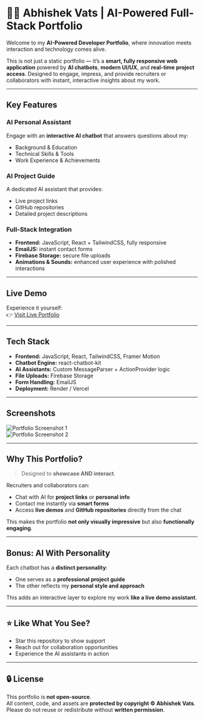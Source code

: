 # 👨‍💻 Abhishek Vats | AI-Powered Full-Stack Portfolio

Welcome to my **AI-Powered Developer Portfolio**, where innovation meets interaction and technology comes alive.  

This is not just a static portfolio — it’s a **smart, fully responsive web application** powered by **AI chatbots**, **modern UI/UX**, and **real-time project access**. Designed to engage, impress, and provide recruiters or collaborators with instant, interactive insights about my work.

---

##  Key Features

### AI Personal Assistant
Engage with an **interactive AI chatbot** that answers questions about my:
- Background & Education  
- Technical Skills & Tools  
- Work Experience & Achievements  

### AI Project Guide
A dedicated AI assistant that provides:
- Live project links  
- GitHub repositories  
- Detailed project descriptions  

### Full-Stack Integration
- **Frontend:** JavaScript, React + TailwindCSS, fully responsive  
- **EmailJS:** instant contact forms  
- **Firebase Storage:** secure file uploads  
- **Animations & Sounds:** enhanced user experience with polished interactions  

---

## Live Demo

Experience it yourself:  
👉 [Visit Live Portfolio](https://abhishekai.onrender.com/)

---

## Tech Stack

- **Frontend:** JavaScript, React, TailwindCSS, Framer Motion  
- **Chatbot Engine:** react-chatbot-kit  
- **AI Assistants:** Custom MessageParser + ActionProvider logic  
- **File Uploads:** Firebase Storage  
- **Form Handling:** EmailJS  
- **Deployment:** Render / Vercel  

---

## Screenshots

![Portfolio Screenshot 1](https://github.com/user-attachments/assets/1f2c3c3e-d923-4dd2-9833-a1fef63d61ba)  
![Portfolio Screenshot 2](https://github.com/user-attachments/assets/269964eb-8bed-4c82-be59-61e99f3f6ac7)  

---

## Why This Portfolio?

> Designed to **showcase AND interact**.

Recruiters and collaborators can:
- Chat with AI for **project links** or **personal info**  
- Contact me instantly via **smart forms**  
- Access **live demos** and **GitHub repositories** directly from the chat  

This makes the portfolio **not only visually impressive** but also **functionally engaging**.

---

## Bonus: AI With Personality

Each chatbot has a **distinct personality**:  
- One serves as a **professional project guide**  
- The other reflects my **personal style and approach**  

This adds an interactive layer to explore my work **like a live demo assistant**.

---

## ⭐ Like What You See?

- Star this repository to show support  
- Reach out for collaboration opportunities  
- Experience the AI assistants in action  

---

## 🔒 License

This portfolio is **not open-source**.  
All content, code, and assets are **protected by copyright © Abhishek Vats**.  
Please do not reuse or redistribute without **written permission**.
